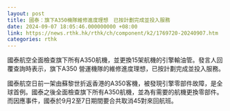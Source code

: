 ```yaml
---
layout: post
title: 國泰：旗下A350機隊維修進度理想　已按計劃完成並投入服務
date: 2024-09-07 18:05:46.000000000 +08:00
link: https://news.rthk.hk/rthk/ch/component/k2/1769720-20240907.htm
categories: rthk
---
```


國泰航空全面檢查旗下所有A350航機，並更換15架航機的引擎輸油管。發言人回覆查詢時表示，旗下A350 營運機隊的維修進度理想，已按計劃完成並投入服務。

國泰航空日前一架由蘇黎世折返香港的A350客機，被發現引擎零部件故障，是全球首例。國泰之後全面檢查旗下所有A350航機，並為有需要的航機更換零部件。而因應事件，國泰於9月2至7日期間要合共取消45對來回航班。
